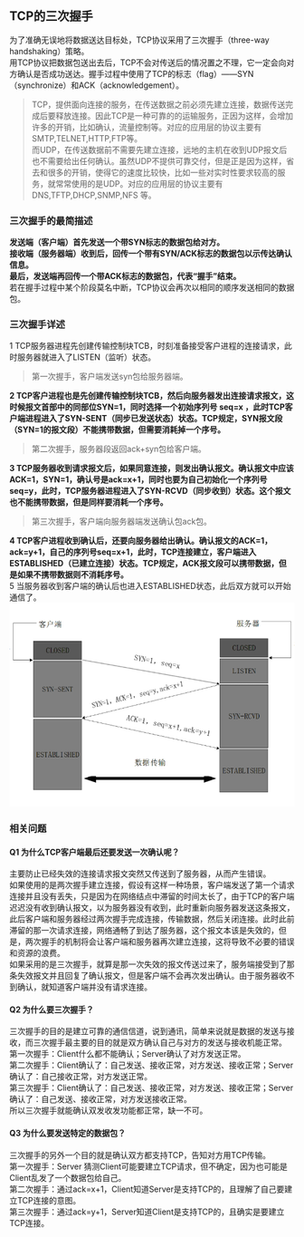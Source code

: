## TCP的三次握手   
为了准确无误地将数据送达目标处，TCP协议采用了三次握手（three-way handshaking）策略。    
用TCP协议把数据包送出去后，TCP不会对传送后的情况置之不理，它一定会向对方确认是否成功送达。握手过程中使用了TCP的标志（flag）——SYN（synchronize）和ACK（acknowledgement）。    
> TCP，提供面向连接的服务，在传送数据之前必须先建立连接，数据传送完成后要释放连接。因此TCP是一种可靠的的运输服务，正因为这样，会增加许多的开销，比如确认，流量控制等。对应的应用层的协议主要有 SMTP,TELNET,HTTP,FTP等。   
> 而UDP，在传送数据前不需要先建立连接，远地的主机在收到UDP报文后也不需要给出任何确认。虽然UDP不提供可靠交付，但是正是因为这样，省去和很多的开销，使得它的速度比较快，比如一些对实时性要求较高的服务，就常常使用的是UDP。对应的应用层的协议主要有DNS,TFTP,DHCP,SNMP,NFS 等。   
### 三次握手的最简描述
**发送端（客户端）首先发送一个带SYN标志的数据包给对方。   
接收端（服务器端）收到后，回传一个带有SYN/ACK标志的数据包以示传达确认信息。    
最后，发送端再回传一个带ACK标志的数据包，代表“握手”结束。**    
若在握手过程中某个阶段莫名中断，TCP协议会再次以相同的顺序发送相同的数据包。    
### 三次握手详述
1 TCP服务器进程先创建传输控制块TCB，时刻准备接受客户进程的连接请求，此时服务器就进入了LISTEN（监听）状态。   
> 第一次握手，客户端发送syn包给服务器端。      
   
**2 TCP客户进程也是先创建传输控制块TCB，然后向服务器发出连接请求报文，这时候报文首部中的同部位SYN=1，同时选择一个初始序列号 seq=x ，此时TCP客户端进程进入了SYN-SENT（同步已发送状态）状态。TCP规定，SYN报文段（SYN=1的报文段）不能携带数据，但需要消耗掉一个序号。**    
> 第二次握手，服务器段返回ack+syn包给客户端。   
   
**3 TCP服务器收到请求报文后，如果同意连接，则发出确认报文。确认报文中应该 ACK=1，SYN=1，确认号是ack=x+1，同时也要为自己初始化一个序列号 seq=y，此时，TCP服务器进程进入了SYN-RCVD（同步收到）状态。这个报文也不能携带数据，但是同样要消耗一个序号。**   
> 第三次握手，客户端向服务器端发送确认包ack包。   

**4 TCP客户进程收到确认后，还要向服务器给出确认。确认报文的ACK=1，ack=y+1，自己的序列号seq=x+1，此时，TCP连接建立，客户端进入ESTABLISHED（已建立连接）状态。TCP规定，ACK报文段可以携带数据，但是如果不携带数据则不消耗序号。**   
5 当服务器收到客户端的确认后也进入ESTABLISHED状态，此后双方就可以开始通信了。    
![](https://github.com/sii2017/image/blob/master/%E4%B8%89%E6%AC%A1%E6%8F%A1%E6%89%8B.png)   
### 相关问题
#### Q1 为什么TCP客户端最后还要发送一次确认呢？   
主要防止已经失效的连接请求报文突然又传送到了服务器，从而产生错误。   
如果使用的是两次握手建立连接，假设有这样一种场景，客户端发送了第一个请求连接并且没有丢失，只是因为在网络结点中滞留的时间太长了，由于TCP的客户端迟迟没有收到确认报文，以为服务器没有收到，此时重新向服务器发送这条报文，此后客户端和服务器经过两次握手完成连接，传输数据，然后关闭连接。此时此前滞留的那一次请求连接，网络通畅了到达了服务器，这个报文本该是失效的，但是，两次握手的机制将会让客户端和服务器再次建立连接，这将导致不必要的错误和资源的浪费。    
如果采用的是三次握手，就算是那一次失效的报文传送过来了，服务端接受到了那条失效报文并且回复了确认报文，但是客户端不会再次发出确认。由于服务器收不到确认，就知道客户端并没有请求连接。    
#### Q2 为什么要三次握手？     
三次握手的目的是建立可靠的通信信道，说到通讯，简单来说就是数据的发送与接收，而三次握手最主要的目的就是双方确认自己与对方的发送与接收机能正常。    
第一次握手：Client什么都不能确认；Server确认了对方发送正常。    
第二次握手：Client确认了：自己发送、接收正常，对方发送、接收正常；Server确认了：自己接收正常，对方发送正常。    
第三次握手：Client确认了：自己发送、接收正常，对方发送、接收正常；Server确认了：自己发送、接收正常，对方发送接收正常。   
所以三次握手就能确认双发收发功能都正常，缺一不可。   
#### Q3 为什么要发送特定的数据包？      
三次握手的另外一个目的就是确认双方都支持TCP，告知对方用TCP传输。    
第一次握手：Server 猜测Client可能要建立TCP请求，但不确定，因为也可能是Client乱发了一个数据包给自己。   
第二次握手：通过ack=x+1，Client知道Server是支持TCP的，且理解了自己要建立TCP连接的意图。    
第三次握手：通过ack=y+1，Server知道Client是支持TCP的，且确实是要建立TCP连接。    